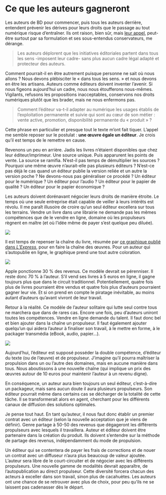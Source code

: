 # Ce que les auteurs gagneront

Les auteurs de BD pour commencer, puis tous les auteurs derrière, entendent prévenir les dérives pour leurs droits que le passage au tout numérique risque d’entraîner. Ils ont raison, bien sûr, mais [leur appel](http://www.jesigne.fr/petition-appeldunumerique'), peut-être surtout par sa formulation et ses sous-entendus conservateurs, me dérange.<span id="more-15681"></span>

> Les auteurs déplorent que les initiatives éditoriales partent dans tous les sens -imposent leur cadre- sans plus aucun cadre légal adapté et protecteur des auteurs.

Comment pourrait-il en être autrement puisque personne ne sait où nous allons ? Nous devons plébisciter le « dans tous les sens. » et nous devons en être les artisans. Auteurs comme éditeurs doivent inventer l’avenir. Si nous figeons aujourd’hui un cadre, nous nous étoufferons nous-mêmes. Vigilants, refusons les propositions inacceptables, conservons nos droits numériques plutôt que les brader, mais ne nous enfermons pas.

> Comment l’éditeur va-t-il adapter au numérique les usages établis de l’exploitation permanente et suivie qui sont au cœur de son métier : vente active, promotion, disponibilité permanente du « produit » ?

Cette phrase en particulier et presque tout le texte m’ont fait tiquer. L’appel me semble reposer sur le postulat : **une œuvre égale un éditeur**. Je crois qu’il est temps de le remettre en cause.

Revenons un peu en arrière. Jadis les livres n’étaient disponibles que chez leur éditeur/imprimeur. Une source unique. Puis apparurent les points de vente. La source se ramifia. N’est-il pas temps de démultiplier les sources ? Pourquoi une même œuvre n’aurait-elle pas plusieurs éditeurs ? N’est-ce pas déjà le cas quand un éditeur publie la version reliée et un autre la version poche ? Ne devons-nous pas généraliser ce procédé ? Un éditeur pour le numérique ? Un éditeur pour l’audio ? Un éditeur pour le papier de qualité ? Un éditeur pour le papier économique ?

Les auteurs doivent dorénavant négocier leurs droits de manière étroite. Le temps où une seule entreprise était capable de veiller à leurs intérêts est révolu. Il me paraît illusoire de croire qu’un seul éditeur excellera sur tous les terrains. Vendre un livre dans une librairie ne demande pas les mêmes compétences que de le vendre en ligne, domaine où les propulseurs règnent en maître (et où l’idée même de payer s’est quelque peu diluée).

![](https://tcrouzet.com/images_tc/2010/04/chaine1.png)

Il est temps de repenser la chaîne du livre, résumée par [ce graphique publié dans *L’Express*](http://www.lexpress.fr/culture/livre/ce-que-gagnent-les-ecrivains_859800.html), pour en faire la chaîne des œuvres. Pour un auteur qui s’autopublie en ligne, le graphique prend une tout autre coloration.

![](https://tcrouzet.com/images_tc/2010/04/chaine2.png)

Apple ponctionne 30 % des revenus. Ce modèle devrait se pérenniser. Il reste donc 70 % à l’auteur. S’il vend ses livres à 5 euros en ligne, il gagne toujours plus que dans le circuit traditionnel. Potentiellement, quatre fois plus de livres pourraient être vendus et quatre fois plus d’auteurs pourraient gagner leur vie. Et si on prend en compte le piratage inévitable, au moins autant d’auteurs qu’avant vivront de leur travail.

Retour à la réalité. Ce modèle de l’auteur solitaire qui lutte seul contre tous ne marchera que dans de rares cas. Encore une fois, peu d’auteurs uniront toutes les compétences. Vendre en ligne demande du talent. Il faut donc bel et bien ajouter dans la chaîne un propulseur. Il faut également ajouter quelqu’un qui aidera l’auteur à finaliser son travail, à le mettre en forme, à le packager transmédia (eBook, audio, papier…).

![](https://tcrouzet.com/images_tc/2010/04/chaine3.png)

Aujourd’hui, l’éditeur est supposé posséder la double compétence, d’éditeur du texte (ou de l’œuvre) et de propulseur. J’imagine qu’il pourra maîtriser la propulsion dans un ou l’autre des domaines, mais en aucune manière dans tous. Nous aboutissons à une nouvelle chaîne (qui implique un prix des œuvres autour de 10 euros pour maintenir l’auteur à un revenu digne).

En conséquence, un auteur aura bien toujours un seul éditeur, c’est-à-dire un packageur, mais sans aucun doute il aura plusieurs propulseurs. Son éditeur pourrait même dans certains cas se décharger de la totalité de cette tâche. Il se transformerait alors en agent, cherchant pour les différents canaux de diffusion des solutions optimales.

Je pense tout haut. En tant qu’auteur, il nous faut donc établir un premier contrat avec un éditeur (selon la nouvelle acceptation que je viens de définir). Genre partage à 50-50 des revenus que dégageront les différents propulseurs avec lesquels il travaillera. Auteur et éditeur doivent être partenaire dans la création du produit. Ils doivent s’entendre sur la méthode de partage des revenus, indépendamment du mode de propulsion.

Un éditeur qui se contentera de payer les frais de corrections et de nouer un contrat avec un diffuseur n’aura plus beaucoup de valeur ajoutée. L’auteur sera libre de le court-circuiter et de négocier avec les différents propulseurs. Une nouvelle gamme de modalités devrait apparaître, de l’autopublication au direct propulseur. Cette diversité forcera chacun des acteurs à exceller dans son travail, sinon plus de cacahuètes. Les auteurs ont une chance de se retrouver avec plus de choix, pour peu qu’ils ne se laissent pas cadenasser dès le départ.